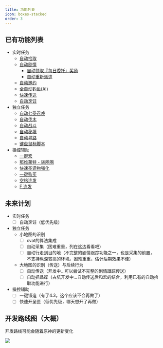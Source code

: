 ```yaml
---
title: 功能列表
icon: boxes-stacked
order: 3
---
```


## 已有功能列表

* 实时任务
    * [自动拾取](/doc.html#%E8%87%AA%E5%8A%A8%E6%8B%BE%E5%8F%96)
    * [自动剧情](/doc.html#%E8%87%AA%E5%8A%A8%E5%89%A7%E6%83%85)
        * [自动领取『每日委托』奖励](/doc.html#%E8%87%AA%E5%8A%A8%E9%A2%86%E5%8F%96%E3%80%8E%E6%AF%8F%E6%97%A5%E5%A7%94%E6%89%98%E3%80%8F%E5%A5%96%E5%8A%B1)
        * [自动重新派遣](/doc.html#%E8%87%AA%E5%8A%A8%E9%87%8D%E6%96%B0%E6%B4%BE%E9%81%A3)
    * [自动邀约](/doc.html#自动邀约)
    * [全自动钓鱼(AI)](/doc.html#%E5%85%A8%E8%87%AA%E5%8A%A8%E9%92%93%E9%B1%BC)
    * [快速传送](/doc.html#快速传送)
    * [自动烹饪](/doc.html#自动烹饪)
* 独立任务
    * [自动七圣召唤](/doc.html#%E8%87%AA%E5%8A%A8%E4%B8%83%E5%9C%A3%E5%8F%AC%E5%94%A4)
    * [自动伐木](/feats/felling.html)
    * [自动战斗](/feats/domain.html)
    * [自动秘境](/feats/domain.html)
    * [自动寻路](/feats/auto_pathing.html)
    * [键盘鼠标脚本](/feats/kmscript.html)
* 操控辅助
    * [一键宏](/feats/onem.html)
    * [那维莱特 - 转圈圈](/doc.html#%E9%82%A3%E7%BB%B4%E8%8E%B1%E7%89%B9-%E8%BD%AC%E5%9C%88%E5%9C%88)
    * [快速圣遗物强化](/doc.html#%E5%9C%A3%E9%81%97%E7%89%A9%E4%B8%80%E9%94%AE%E5%BC%BA%E5%8C%96)
    * [一键购买](/doc.html#一键购买)
    * [空格连发](/doc.html#%E7%A9%BA%E6%A0%BC%E8%BF%9E%E5%8F%91)
    * [F 连发](/doc.html#f%E8%BF%9E%E5%8F%91)

## 未来计划

* 实时任务
    - [ ] 自动烹饪（低优先级）
* 独立任务
    * 小地图的识别
        - [ ] cvat的算法集成
        - [ ] 自动采集（困难重重，列在这边看看吧）
        - [ ] 自动行走到目的地（不完整的剧情跟踪功能之一，也是采集的前置，不支持纵深较高的环境。困难重重，估计后期效果不佳）
    * 大地图的识别（传送）与后续行为
        - [ ] 自动传送（开发中...可以尝试不完整的剧情跟踪传送）
        - [ ] 自动抓晶蝶（占坑开发中...自动传送后和宏的结合，利用已有的自动拾取功能进行）
* 操控辅助
    - [ ] 一键锻造（有了4.3，这个应该不会再做了）
    - [ ] 快速开圣匣（低优先级，哪天想开了再做）

## 开发路线图（大概）

开发路线可能会随着原神的更新变化

![](https://img.alicdn.com/imgextra/i3/2042484851/O1CN01OWBrMV1lhoEX2Zjt9_!!2042484851.png)
